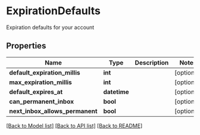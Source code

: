 # ExpirationDefaults

Expiration defaults for your account
## Properties
Name | Type | Description | Notes
------------ | ------------- | ------------- | -------------
**default_expiration_millis** | **int** |  | [optional] 
**max_expiration_millis** | **int** |  | [optional] 
**default_expires_at** | **datetime** |  | [optional] 
**can_permanent_inbox** | **bool** |  | [optional] 
**next_inbox_allows_permanent** | **bool** |  | [optional] 

[[Back to Model list]](../README#documentation-for-models) [[Back to API list]](../README#documentation-for-api-endpoints) [[Back to README]](../README)


